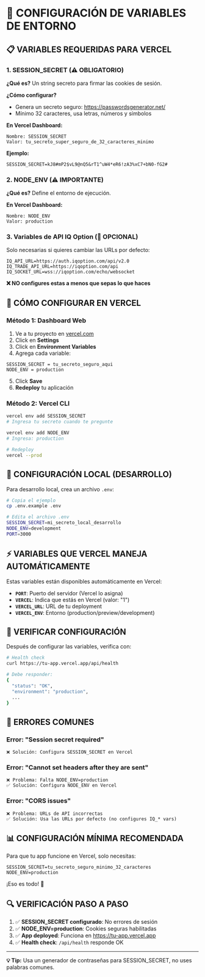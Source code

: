 # 🔐 CONFIGURACIÓN DE VARIABLES DE ENTORNO

## 📋 VARIABLES REQUERIDAS PARA VERCEL

### 1. **SESSION_SECRET** (⚠️ OBLIGATORIO)

**¿Qué es?** Un string secreto para firmar las cookies de sesión.

**¿Cómo configurar?**
- Genera un secreto seguro: https://passwordsgenerator.net/
- Mínimo 32 caracteres, usa letras, números y símbolos

**En Vercel Dashboard:**
```
Nombre: SESSION_SECRET
Valor: tu_secreto_super_seguro_de_32_caracteres_minimo
```

**Ejemplo:**
```
SESSION_SECRET=kJ8#mP2$vL9@nQ5&rT1^uW4*eR6!zA3%xC7+bN0-fG2#
```

### 2. **NODE_ENV** (⚠️ IMPORTANTE)

**¿Qué es?** Define el entorno de ejecución.

**En Vercel Dashboard:**
```
Nombre: NODE_ENV
Valor: production
```

### 3. **Variables de API IQ Option** (🔧 OPCIONAL)

Solo necesarias si quieres cambiar las URLs por defecto:

```
IQ_API_URL=https://auth.iqoption.com/api/v2.0
IQ_TRADE_API_URL=https://iqoption.com/api  
IQ_SOCKET_URL=wss://iqoption.com/echo/websocket
```

**❌ NO configures estas a menos que sepas lo que haces**

## 🚀 CÓMO CONFIGURAR EN VERCEL

### Método 1: Dashboard Web

1. Ve a tu proyecto en [vercel.com](https://vercel.com)
2. Click en **Settings**
3. Click en **Environment Variables**
4. Agrega cada variable:

```
SESSION_SECRET = tu_secreto_seguro_aqui
NODE_ENV = production
```

5. Click **Save**
6. **Redeploy** tu aplicación

### Método 2: Vercel CLI

```bash
vercel env add SESSION_SECRET
# Ingresa tu secreto cuando te pregunte

vercel env add NODE_ENV
# Ingresa: production

# Redeploy
vercel --prod
```

## 🔧 CONFIGURACIÓN LOCAL (DESARROLLO)

Para desarrollo local, crea un archivo `.env`:

```bash
# Copia el ejemplo
cp .env.example .env

# Edita el archivo .env
SESSION_SECRET=mi_secreto_local_desarrollo
NODE_ENV=development
PORT=3000
```

## ⚡ VARIABLES QUE VERCEL MANEJA AUTOMÁTICAMENTE

Estas variables están disponibles automáticamente en Vercel:

- **`PORT`**: Puerto del servidor (Vercel lo asigna)
- **`VERCEL`**: Indica que estás en Vercel (valor: "1")
- **`VERCEL_URL`**: URL de tu deployment
- **`VERCEL_ENV`**: Entorno (production/preview/development)

## 🧪 VERIFICAR CONFIGURACIÓN

Después de configurar las variables, verifica con:

```bash
# Health check
curl https://tu-app.vercel.app/api/health

# Debe responder:
{
  "status": "OK",
  "environment": "production",
  ...
}
```

## 🚨 ERRORES COMUNES

### Error: "Session secret required"
```
❌ Solución: Configura SESSION_SECRET en Vercel
```

### Error: "Cannot set headers after they are sent"  
```
❌ Problema: Falta NODE_ENV=production
✅ Solución: Configura NODE_ENV en Vercel
```

### Error: "CORS issues"
```
❌ Problema: URLs de API incorrectas
✅ Solución: Usa las URLs por defecto (no configures IQ_* vars)
```

## 📊 CONFIGURACIÓN MÍNIMA RECOMENDADA

Para que tu app funcione en Vercel, solo necesitas:

```
SESSION_SECRET=tu_secreto_seguro_minimo_32_caracteres
NODE_ENV=production
```

¡Eso es todo! 🎉

## 🔍 VERIFICACIÓN PASO A PASO

1. ✅ **SESSION_SECRET configurado**: No errores de sesión
2. ✅ **NODE_ENV=production**: Cookies seguras habilitadas  
3. ✅ **App deployed**: Funciona en https://tu-app.vercel.app
4. ✅ **Health check**: `/api/health` responde OK

---

**💡 Tip:** Usa un generador de contraseñas para SESSION_SECRET, no uses palabras comunes.
